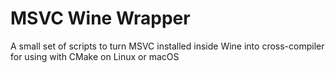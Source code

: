 # MSVC Wine Wrapper

A small set of scripts to turn MSVC installed inside Wine into cross-compiler
for using with CMake on Linux or macOS

